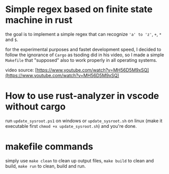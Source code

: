 # Simple regex based on finite state machine in rust

the goal is to implement a simple regex that can recognize `'a' to 'z'`, `+`, `*` and `$`.

for the experimental purposes and fastet development speed, I decided to follow the ignorance of `Cargo` as tsoding did in his video, so I made a simple `Makefile` that "supposed" also to work properly in all operating systems.

video source: [https://www.youtube.com/watch?v=MH56D5M9xSQ](https://www.youtube.com/watch?v=MH56D5M9xSQ)

# How to use rust-analyzer in vscode without cargo
run `update_sysroot.ps1` on windows or `update_sysroot.sh` on linux (make it executable first `chmod +x update_sysroot.sh`) and you're done.

# makefile commands
simply use `make clean` to clean up output files, `make build` to clean and build, `make run` to clean, build and run.